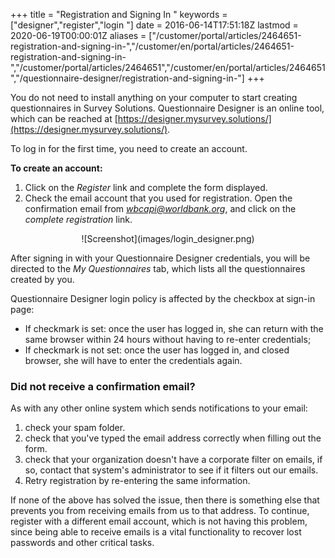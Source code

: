 ﻿+++
title = "Registration and Signing In "
keywords = ["designer","register","login "]
date = 2016-06-14T17:51:18Z
lastmod = 2020-06-19T00:00:01Z
aliases = ["/customer/portal/articles/2464651-registration-and-signing-in-","/customer/en/portal/articles/2464651-registration-and-signing-in-","/customer/portal/articles/2464651","/customer/en/portal/articles/2464651","/questionnaire-designer/registration-and-signing-in-"]
+++

You do not need to install anything on your computer to start creating
questionnaires in Survey Solutions. Questionnaire Designer is an online
tool, which can be reached
at [https://designer.mysurvey.solutions/](https://designer.mysurvey.solutions/).

  
To log in for the first time, you need to create an account.   


**To create an account:**  

1.  Click on the *Register* link and complete the form displayed.
2.  Check the email account that you used for registration. Open the
    confirmation email from *wbcapi@worldbank.org*, and click on the
    *complete registration* link.

<CENTER>
![Screenshot](images/login_designer.png)
</CENTER>
  
After signing in with your Questionnaire Designer credentials, you will
be directed to the *My Questionnaires* tab, which lists all the
questionnaires created by you.
  
Questionnaire Designer login policy is affected by the checkbox at
sign-in page:

-   If checkmark is set: once the user has logged in, she can return
    with the same browser within 24 hours without having to re-enter
    credentials;
-   If checkmark is not set: once the user has logged in, and closed
    browser, she will have to enter the credentials again.


### Did not receive a confirmation email?
As with any other online system which sends notifications to your email:

1. check your spam folder.
2. check that you've typed the email address correctly when filling out the form.
3. check that your organization doesn't have a corporate filter on emails, if so, contact that system's administrator to see if it filters out our emails.
4. Retry registration by re-entering the same information.

If none of the above has solved the issue, then there is something else that prevents you from receiving emails from us to that address. To continue, register with a different email account, which is not having this problem, since being able to receive emails is a vital functionality to recover lost passwords and other critical tasks.
